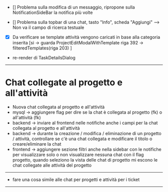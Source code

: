 - [] Problema sulla modifica di un messaggio, ripropone sulla NotificationSideBar la notifica più volte

- [] Problema sulla topbar di una chat, tasto "Info", scheda "Aggiungi" --> Non va il campo di ricerca testuale



- [x] Da verificare se template attività vengono caricati in base alla categoria inserita [si -> guarda ProjectEditModalWithTemplate riga 392 -> filteredTemplates(riga 203) ]

- re-render di TaskDetailsDialog

--- 
# Chat collegate al progetto e all'attività
- Nuova chat collegata al progetto e all'attività
- mysql -> aggiungere flag per dire se la chat è collegata al progetto (fk) o all'attività (fk)
- backend -> inviare al frontend nelle notifiche anche i campi per la chat collegata al progetto e all'attività
- backend -> durante la creazione / modifica / eliminazione di un progetto / attività, controllare se c'è una chat collegata e modificare il titolo o creare/eliminare la chat
- frontend -> aggiungere sezione filtri anche nella sidebar con le notifiche per visualizzare solo o non visualizzare nessuna chat con il flag progetto, quando seleziono la vista delle chat di progetto mi escono le chat collegate alle attività del progetto
---

- fare una cosa simile alle chat per progetti e attività per i ticket

---